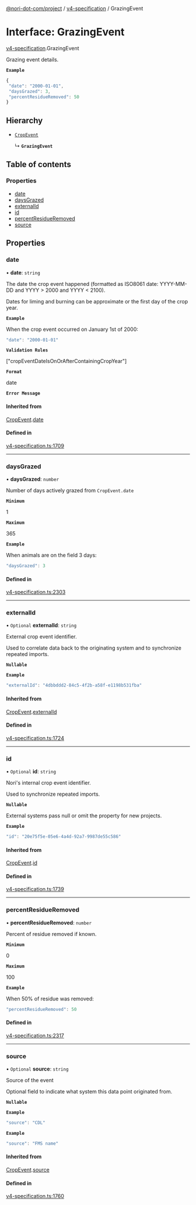 [@nori-dot-com/project](../README.md) / [v4-specification](../modules/v4_specification.md) / GrazingEvent

# Interface: GrazingEvent

[v4-specification](../modules/v4_specification.md).GrazingEvent

Grazing event details.

**`Example`**

```js
{
 "date": "2000-01-01",
 "daysGrazed": 3,
 "percentResidueRemoved": 50
}
```

## Hierarchy

- [`CropEvent`](v4_specification.CropEvent.md)

  ↳ **`GrazingEvent`**

## Table of contents

### Properties

- [date](v4_specification.GrazingEvent.md#date)
- [daysGrazed](v4_specification.GrazingEvent.md#daysgrazed)
- [externalId](v4_specification.GrazingEvent.md#externalid)
- [id](v4_specification.GrazingEvent.md#id)
- [percentResidueRemoved](v4_specification.GrazingEvent.md#percentresidueremoved)
- [source](v4_specification.GrazingEvent.md#source)

## Properties

### date

• **date**: `string`

The date the crop event happened (formatted as ISO8061 date: YYYY-MM-DD and YYYY > 2000 and YYYY < 2100).

Dates for liming and burning can be approximate or the first day of the crop year.

**`Example`**

<caption>When the crop event occurred on January 1st of 2000:</caption>

```js
"date": "2000-01-01"
```

**`Validation Rules`**

["cropEventDateIsOnOrAfterContainingCropYear"]

**`Format`**

date

**`Error Message`**

#### Inherited from

[CropEvent](v4_specification.CropEvent.md).[date](v4_specification.CropEvent.md#date)

#### Defined in

[v4-specification.ts:1709](https://github.com/nori-dot-eco/nori-dot-com/blob/475ed1b/packages/project/src/v4-specification.ts#L1709)

___

### daysGrazed

• **daysGrazed**: `number`

Number of days actively grazed from `CropEvent.date`

**`Minimum`**

1

**`Maximum`**

365

**`Example`**

<caption>When animals are on the field 3 days:</caption>

```js
"daysGrazed": 3
```

#### Defined in

[v4-specification.ts:2303](https://github.com/nori-dot-eco/nori-dot-com/blob/475ed1b/packages/project/src/v4-specification.ts#L2303)

___

### externalId

• `Optional` **externalId**: `string`

External crop event identifier.

Used to correlate data back to the originating system and to synchronize repeated imports.

**`Nullable`**

**`Example`**

```js
"externalId": "4dbbddd2-84c5-4f2b-a58f-e1198b531fba"
```

#### Inherited from

[CropEvent](v4_specification.CropEvent.md).[externalId](v4_specification.CropEvent.md#externalid)

#### Defined in

[v4-specification.ts:1724](https://github.com/nori-dot-eco/nori-dot-com/blob/475ed1b/packages/project/src/v4-specification.ts#L1724)

___

### id

• `Optional` **id**: `string`

Nori's internal crop event identifier.

Used to synchronize repeated imports.

**`Nullable`**

External systems pass null or omit the property for new projects.

**`Example`**

```js
"id": "20e75f5e-05e6-4a4d-92a7-9987de55c586"
```

#### Inherited from

[CropEvent](v4_specification.CropEvent.md).[id](v4_specification.CropEvent.md#id)

#### Defined in

[v4-specification.ts:1739](https://github.com/nori-dot-eco/nori-dot-com/blob/475ed1b/packages/project/src/v4-specification.ts#L1739)

___

### percentResidueRemoved

• **percentResidueRemoved**: `number`

Percent of residue removed if known.

**`Minimum`**

0

**`Maximum`**

100

**`Example`**

<caption>When 50% of residue was removed:</caption>

```js
"percentResidueRemoved": 50
```

#### Defined in

[v4-specification.ts:2317](https://github.com/nori-dot-eco/nori-dot-com/blob/475ed1b/packages/project/src/v4-specification.ts#L2317)

___

### source

• `Optional` **source**: `string`

Source of the event

Optional field to indicate what system this data point originated from.

**`Nullable`**

**`Example`**

```js
"source": "CDL"
```

**`Example`**

```js
"source": "FMS name"
```

#### Inherited from

[CropEvent](v4_specification.CropEvent.md).[source](v4_specification.CropEvent.md#source)

#### Defined in

[v4-specification.ts:1760](https://github.com/nori-dot-eco/nori-dot-com/blob/475ed1b/packages/project/src/v4-specification.ts#L1760)
